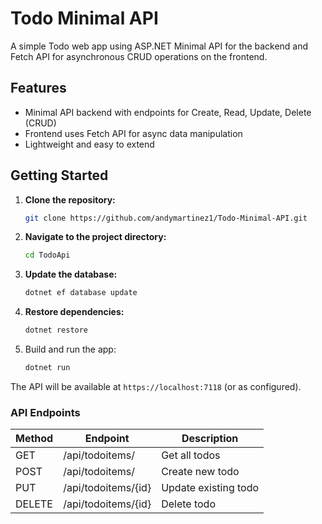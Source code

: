 # Todo Minimal API

A simple Todo web app using ASP.NET Minimal API for the backend and Fetch API for asynchronous CRUD operations on the frontend.

## Features

- Minimal API backend with endpoints for Create, Read, Update, Delete (CRUD)
- Frontend uses Fetch API for async data manipulation
- Lightweight and easy to extend

## Getting Started

1. **Clone the repository:**

   ```bash
   git clone https://github.com/andymartinez1/Todo-Minimal-API.git
   ```

2. **Navigate to the project directory:**

   ```bash
   cd TodoApi
   ```

3. **Update the database:**

   ```bash
   dotnet ef database update
   ```

4. **Restore dependencies:**

   ```bash
   dotnet restore
   ```

5. Build and run the app:
   ```bash
   dotnet run
   ```

The API will be available at `https://localhost:7118` (or as configured).

### API Endpoints

| Method | Endpoint            | Description          |
| ------ | ------------------- | -------------------- |
| GET    | /api/todoitems/     | Get all todos        |
| POST   | /api/todoitems/     | Create new todo      |
| PUT    | /api/todoitems/{id} | Update existing todo |
| DELETE | /api/todoitems/{id} | Delete todo          |
